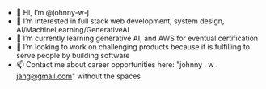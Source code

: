 - 👋 Hi, I’m @johnny-w-j
- 👀 I’m interested in full stack web development, system design, AI/MachineLearning/GenerativeAI
- 🌱 I’m currently learning generative AI, and AWS for eventual certification
- 💞️ I’m looking to work on challenging products because it is fulfilling to serve people by building software 
- 📫 Contact me about career opportunities here: "johnny . w . jang@gmail.com" without the spaces

<!---
johnny-w-j/johnny-w-j is a ✨ special ✨ repository because its `README.md` (this file) appears on your GitHub profile.
You can click the Preview link to take a look at your changes.
--->
